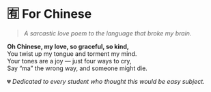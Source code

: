 # 🈶 For Chinese

> _A sarcastic love poem to the language that broke my brain._

**Oh Chinese, my love, so graceful, so kind,**  
You twist up my tongue and torment my mind.  
Your tones are a joy — just four ways to cry,  
Say “ma” the wrong way, and someone might die.

💔 _Dedicated to every student who thought this would be easy subject._
